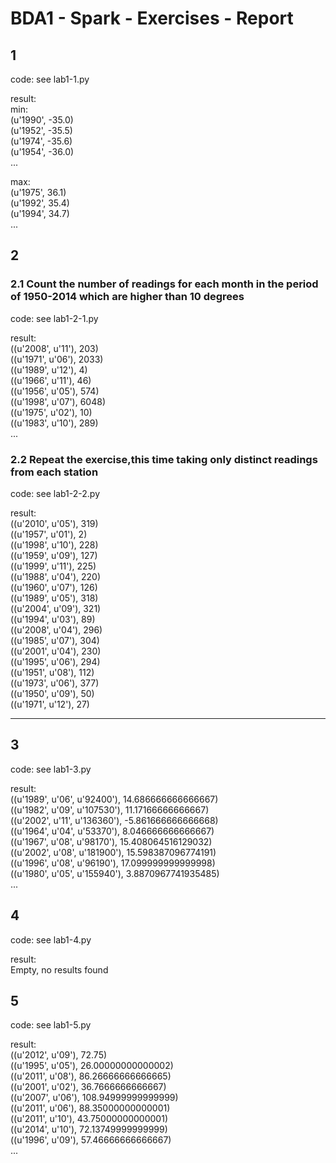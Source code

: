 # BDA1 - Spark - Exercises - Report

## 1

code: see lab1-1.py  

result:  
min:  
(u'1990', -35.0)  
(u'1952', -35.5)  
(u'1974', -35.6)  
(u'1954', -36.0)  
...

max:  
(u'1975', 36.1)  
(u'1992', 35.4)  
(u'1994', 34.7)  
...


## 2
### 2.1 Count the number of readings for each month in the period of 1950-2014 which are higher than 10 degrees
code: see lab1-2-1.py  

result:  
((u'2008', u'11'), 203)  
((u'1971', u'06'), 2033)  
((u'1989', u'12'), 4)  
((u'1966', u'11'), 46)  
((u'1956', u'05'), 574)  
((u'1998', u'07'), 6048)  
((u'1975', u'02'), 10)  
((u'1983', u'10'), 289)  
...  
### 2.2 Repeat the exercise,this time taking only distinct readings from each station
code: see lab1-2-2.py

result:  
((u'2010', u'05'), 319)  
((u'1957', u'01'), 2)  
((u'1998', u'10'), 228)  
((u'1959', u'09'), 127)  
((u'1999', u'11'), 225)  
((u'1988', u'04'), 220)  
((u'1960', u'07'), 126)  
((u'1989', u'05'), 318)  
((u'2004', u'09'), 321)  
((u'1994', u'03'), 89)  
((u'2008', u'04'), 296)  
((u'1985', u'07'), 304)  
((u'2001', u'04'), 230)  
((u'1995', u'06'), 294)  
((u'1951', u'08'), 112)  
((u'1973', u'06'), 377)  
((u'1950', u'09'), 50)  
((u'1971', u'12'), 27)  
***


## 3
code: see lab1-3.py

result:  
((u'1989', u'06', u'92400'), 14.686666666666667)  
((u'1982', u'09', u'107530'), 11.17166666666667)  
((u'2002', u'11', u'136360'), -5.861666666666668)  
((u'1964', u'04', u'53370'), 8.046666666666667)  
((u'1967', u'08', u'98170'), 15.408064516129032)  
((u'2002', u'08', u'181900'), 15.598387096774191)  
((u'1996', u'08', u'96190'), 17.099999999999998)  
((u'1980', u'05', u'155940'), 3.8870967741935485)  
...  

## 4
code: see lab1-4.py

result:  
Empty, no results found

## 5 
code: see lab1-5.py

result:  
((u'2012', u'09'), 72.75)  
((u'1995', u'05'), 26.00000000000002)  
((u'2011', u'08'), 86.26666666666665)  
((u'2001', u'02'), 36.7666666666667)  
((u'2007', u'06'), 108.94999999999999)  
((u'2011', u'06'), 88.35000000000001)  
((u'2011', u'10'), 43.75000000000001)  
((u'2014', u'10'), 72.13749999999999)  
((u'1996', u'09'), 57.46666666666667)  
...  









